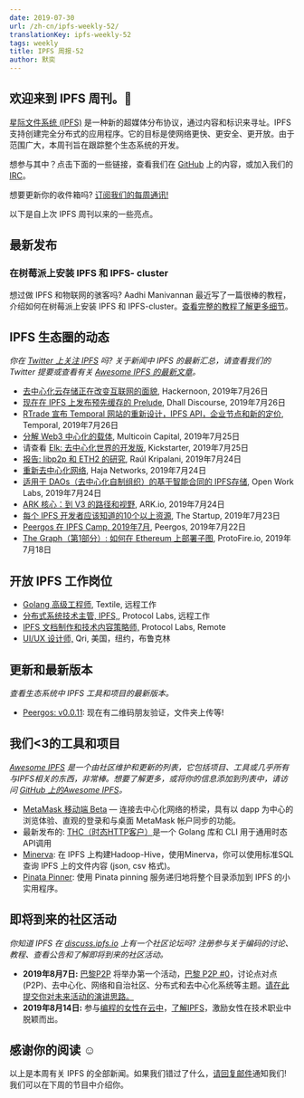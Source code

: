 ```yaml
---
date: 2019-07-30
url: /zh-cn/ipfs-weekly-52/
translationKey: ipfs-weekly-52
tags: weekly
title: IPFS 周报-52
author: 默奕
---
```


## 欢迎来到 IPFS 周刊。👋

[星际文件系统 (IPFS)](https://ipfs.io/) 是一种新的超媒体分布协议，通过内容和标识来寻址。IPFS 支持创建完全分布式的应用程序。它的目标是使网络更快、更安全、更开放。由于范围广大，本周刊旨在跟踪整个生态系统的开发。

想参与其中？点击下面的一些链接，查看我们在 [GitHub](https://github.com/ipfs) 上的内容，或加入我们的 [IRC](https://riot.im/app/#/room/#ipfs:matrix.org)。

想要更新你的收件箱吗? [订阅我们的每周通讯!](http://eepurl.com/gL2Pi5)

以下是自上次 IPFS 周刊以来的一些亮点。

## 最新发布

### 在树莓派上安装 IPFS 和 IPFS- cluster
想过做 IPFS 和物联网的骇客吗? Aadhi Manivannan 最近写了一篇很棒的教程，介绍如何在树莓派上安装 IPFS 和 IPFS-cluster。[查看完整的教程了解更多细节](https://aadhi.rocks/installing-ipfs-ipfs-cluster-on-raspberry-pi/)。


## IPFS 生态圈的动态
*你在 [Twitter 上关注 IPFS](https://twitter.com/IPFSbot) 吗? 关于新闻中 IPFS 的最新汇总，请查看我们的 Twitter 提要或查看有关 [Awesome IPFS 的最新文章](https://awesome.ipfs.io/articles/)。*

+ [去中心化云存储正在改变互联网的面貌](https://hackernoon.com/decentralized-cloud-storage-how-it-will-change-the-face-of-the-internet-22-np1f2349h), Hackernoon, 2019年7月26日
+ [现在在 IPFS 上发布预先缓存的 Prelude](https://discourse.dhall-lang.org/t/now-publishing-pre-cached-prelude-on-ipfs/52), Dhall Discourse, 2019年7月26日
+ [RTrade 宣布 Temporal 网站的重新设计，IPFS API，企业节点和新的定价](https://medium.com/temporal-cloud/rtrade-announces-temporal-website-redesign-ipfs-api-enterprise-nodes-and-new-pricing-c0b1fe8a83a), Temporal, 2019年7月26日
+ [分解 Web3 中心化的载体](https://multicoin.capital/2019/07/25/unbundling-vectors-of-centralization-in-web3/), Multicoin Capital, 2019年7月25日
+ 请查看 [Elk: 去中心化世界的开发版](https://www.kickstarter.com/projects/233173198/elk-the-dev-board-for-the-decentralized-world), Kickstarter, 2019年7月25日
+ [报告: libp2p 和 ETH2 的研究](https://discuss.libp2p.io/t/report-a-study-of-libp2p-and-eth2/229), Raúl Kripalani, 2019年7月24日
+ [重新去中心化网络](https://medium.com/@hajanetworks/re-decentralizing-the-web-54678a1e4848), Haja Networks, 2019年7月24日
+ [适用于 DAOs（去中心化自制组织）的基于智能合同的 IPFS存储](https://medium.com/open-work-labs/smart-contract-based-ipfs-storage-for-daos-39c145f3042d), Open Work Labs, 2019年7月24日
+ [ARK 核心：到 V3 的路径和视野](https://blog.ark.io/ark-core-path-and-vision-to-v3-7a8bc3338d5a), ARK.io, 2019年7月24日
+ [每个 IPFS 开发者应该知道的10个以上资源](https://medium.com/swlh/10-resources-to-get-started-with-ipfs-5f429dc8a841), The Startup, 2019年7月23日
+ [Peergos 在 IPFS Camp, 2019年7月](https://peergos.org/blog#ipfs_camp_new_features_july_2019_), Peergos, 2019年7月22日
+ [The Graph（第1部分）: 如何在 Ethereum 上部署子图](https://medium.com/protofire-blog/the-graph-part-1-how-to-deploy-a-subgraph-on-ethereum-71e2d8094e1a), ProtoFire.io, 2019年7月18日


## 开放 IPFS 工作岗位

+ [Golang 高级工程师](https://www.golangprojects.com/golang-go-job-def-Senior-Golang-Engineer-Remote-Textile.html), Textile, 远程工作
+ [分布式系统技术主管, IPFS,](https://jobs.lever.co/protocol/9283f9b0-de64-4e1f-a221-5d02b0202198), Protocol Labs, 远程工作
+ [IPFS 文档制作和技术内容策略师,](https://jobs.lever.co/protocol/e7db2c84-afd7-44a4-9a27-449c751d8289) Protocol Labs, Remote
+ [UI/UX 设计师,](https://www.linkedin.com/jobs/view/1335924519/) Qri, 美国，纽约，布鲁克林


## 更新和最新版本
*查看生态系统中 IPFS 工具和项目的最新版本。*

+ [Peergos: v0.0.11](https://alpha.peergos.net/public/peergos/releases/v0.0.11): 现在有二维码朋友验证，文件夹上传等!


## 我们<3的工具和项目
*[Awesome IPFS](https://awesome.ipfs.io/) 是一个由社区维护和更新的列表，它包括项目、工具或几乎所有与IPFS相关的东西，非常棒。想要了解更多，或将你的信息添加到列表中，请访问 [GitHub 上的Awesome IPFS](https://github.com/ipfs/awesome-ipfs)。*

+ [MetaMask 移动端 Beta](https://medium.com/metamask/metamask-mobile-public-beta-a-feature-guide-and-walkthrough-9d01de7190ae) — 连接去中心化网络的桥梁，具有以 dapp 为中心的浏览体验、直观的登录和与桌面 MetaMask 帐户同步的功能。
+ 最新发布的: [THC（时态HTTP客户）](https://github.com/RTradeLtd/thc#examples)是一个 Golang 库和 CLI 用于通用时态API调用
+ [Minerva](https://discuss.ipfs.io/t/minerva-build-the-hadoop-hive-on-ipfs/5832): 在 IPFS 上构建Hadoop-Hive，使用Minerva，你可以使用标准SQL查询 IPFS 上的文件内容 (json, csv 格式)。
+ [Pinata Pinner](https://github.com/ItalyPaleAle/pinatapinner): 使用 Pinata pinning 服务递归地将整个目录添加到 IPFS 的小实用程序。


## 即将到来的社区活动
*你知道 IPFS 在 [discuss.ipfs.io](https://discuss.ipfs.io/) 上有一个社区论坛吗? 注册参与关于编码的讨论、教程、查看公告和了解即将到来的社区活动。*

+ **2019年8月7日:** [巴黎P2P](https://p2p.paris/en/) 将举办第一个活动，[巴黎 P2P #0](https://www.meetup.com/Paris-P2P/events/263089573/)，讨论点对点(P2P)、去中心化、网络和自治社区、分布式和去中心化系统等主题。[请在此提交你对未来活动的演讲思路。](https://p2p.paris/en/)
+ **2019年8月14日:** 参与[编程的女性在云中](https://www.womenwhocode.com/cloud/events)，[了解IPFS](https://zoom.us/webinar/register/WN_jnKnkxjJR3OOxf3kPa7Xfg)，激励女性在技术职业中脱颖而出。

## 感谢你的阅读 ☺️

以上是本周有关 IPFS 的全部新闻。如果我们错过了什么，[请回复邮件](mailto:newsletter@ipfs.io)通知我们! 我们可以在下周的节目中介绍你。
